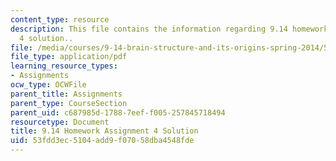 ```yaml
---
content_type: resource
description: This file contains the information regarding 9.14 homework assignment
  4 solution..
file: /media/courses/9-14-brain-structure-and-its-origins-spring-2014/53fdd3ec5104add9f07058dba4548fde_MIT9_14S14_Homework4Sol.pdf
file_type: application/pdf
learning_resource_types:
- Assignments
ocw_type: OCWFile
parent_title: Assignments
parent_type: CourseSection
parent_uid: c687985d-1788-7eef-f005-257845718494
resourcetype: Document
title: 9.14 Homework Assignment 4 Solution
uid: 53fdd3ec-5104-add9-f070-58dba4548fde
---
```

